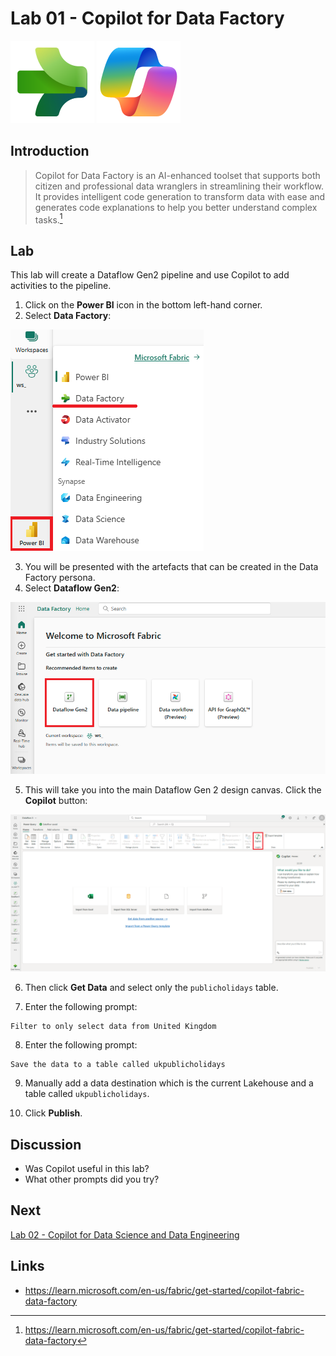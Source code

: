 # Lab 01 - Copilot for Data Factory 

![Data Factory](/images/datafactory.svg)
![Copilot](/images/copilot.svg)

## Introduction
> Copilot for Data Factory is an AI-enhanced toolset that supports both citizen and professional data wranglers in streamlining their workflow. It provides intelligent code generation to transform data with ease and generates code explanations to help you better understand complex tasks.[^1]

## Lab
This lab will create a Dataflow Gen2 pipeline and use Copilot to add activities to the pipeline.

1. Click on the **Power BI** icon in the bottom left-hand corner.
2. Select **Data Factory**:

![Data Factory Persona](/labs/lab01/images/datafactorypersona.png)

3. You will be presented with the artefacts that can be created in the Data Factory persona.
4. Select **Dataflow Gen2**:

![New Dataflow Gen2](/labs/lab01/images/newdataflowgen2.png)

5. This will take you into the main Dataflow Gen 2 design canvas.  Click the **Copilot** button:

![Dataflow Gen 2 Design Canvas](/labs/lab01/images/dfg2mainscreen.png)

6. Then click **Get Data** and select only the `publicholidays` table.

7. Enter the following prompt:

  ```
  Filter to only select data from United Kingdom
  ```
8. Enter the following prompt:

```
Save the data to a table called ukpublicholidays
```

9. Manually add a data destination which is the current Lakehouse and a table called `ukpublicholidays`.

10. Click **Publish**.

## Discussion
- Was Copilot useful in this lab?
- What other prompts did you try?

## Next
[Lab 02 - Copilot for Data Science and Data Engineering](/labs/lab02/lab02.md)

## Links
- https://learn.microsoft.com/en-us/fabric/get-started/copilot-fabric-data-factory

[^1]: https://learn.microsoft.com/en-us/fabric/get-started/copilot-fabric-data-factory